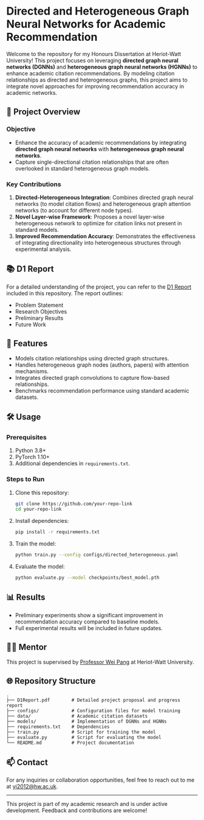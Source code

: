# Directed and Heterogeneous Graph Neural Networks for Academic Recommendation

Welcome to the repository for my Honours Dissertation at Heriot-Watt University! This project focuses on leveraging **directed graph neural networks (DGNNs)** and **heterogeneous graph neural networks (HGNNs)** to enhance academic citation recommendations. By modeling citation relationships as directed and heterogeneous graphs, this project aims to integrate novel approaches for improving recommendation accuracy in academic networks.

## 📑 Project Overview

### Objective
- Enhance the accuracy of academic recommendations by integrating **directed graph neural networks** with **heterogeneous graph neural networks**.
- Capture single-directional citation relationships that are often overlooked in standard heterogeneous graph models.

### Key Contributions
1. **Directed-Heterogeneous Integration**: Combines directed graph neural networks (to model citation flows) and heterogeneous graph attention networks (to account for different node types).
2. **Novel Layer-wise Framework**: Proposes a novel layer-wise heterogeneous network to optimize for citation links not present in standard models.
3. **Improved Recommendation Accuracy**: Demonstrates the effectiveness of integrating directionality into heterogeneous structures through experimental analysis.

## 📚 D1 Report
For a detailed understanding of the project, you can refer to the [D1 Report](hwu_cs_dissertation_1_report.pdf) included in this repository. The report outlines:
- Problem Statement
- Research Objectives
- Preliminary Results
- Future Work

## 🚀 Features
- Models citation relationships using directed graph structures.
- Handles heterogeneous graph nodes (authors, papers) with attention mechanisms.
- Integrates directed graph convolutions to capture flow-based relationships.
- Benchmarks recommendation performance using standard academic datasets.

## 🛠️ Usage
### Prerequisites
1. Python 3.8+
2. PyTorch 1.10+
3. Additional dependencies in `requirements.txt`.

### Steps to Run
1. Clone this repository:
   ```bash
   git clone https://github.com/your-repo-link
   cd your-repo-link
   ```
2. Install dependencies:
   ```bash
   pip install -r requirements.txt
   ```
3. Train the model:
   ```bash
   python train.py --config configs/directed_heterogeneous.yaml
   ```
4. Evaluate the model:
   ```bash
   python evaluate.py --model checkpoints/best_model.pth
   ```

## 📊 Results
- Preliminary experiments show a significant improvement in recommendation accuracy compared to baseline models.
- Full experimental results will be included in future updates.

## 🧑‍🏫 Mentor
This project is supervised by [Professor Wei Pang](https://www.hw.ac.uk/staff/uk/macs/weipang.html) at Heriot-Watt University.

## 🌐 Repository Structure
```
.
├── D1Report.pdf        # Detailed project proposal and progress report
├── configs/            # Configuration files for model training
├── data/               # Academic citation datasets
├── models/             # Implementation of DGNNs and HGNNs
├── requirements.txt    # Dependencies
├── train.py            # Script for training the model
├── evaluate.py         # Script for evaluating the model
└── README.md           # Project documentation
```

## 📫 Contact
For any inquiries or collaboration opportunities, feel free to reach out to me at [yj2012@hw.ac.uk](mailto:yj2012@hw.ac.uk).

---

This project is part of my academic research and is under active development. Feedback and contributions are welcome!
